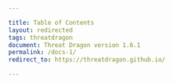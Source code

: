 ```yaml
---

title: Table of Contents
layout: redirected
tags: threatdragon
document: Threat Dragon version 1.6.1
permalink: /docs-1/
redirect_to: https://threatdragon.github.io/

---
```

